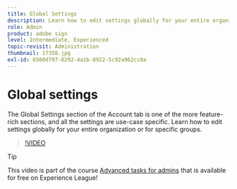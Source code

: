 ```yaml
---
title: Global Settings
description: Learn how to edit settings globally for your entire organization or for specific groups
role: Admin
product: adobe sign
level: Intermediate, Experienced
topic-revisit: Administration
thumbnail: 17358.jpg
exl-id: 6500d797-0292-4a1b-8922-5c92a962cc8a
---
```

# Global settings

The Global Settings section of the Account tab is one of the more feature-rich sections, and all the settings are use-case specific. Learn how to edit settings globally for your entire organization or for specific groups.

>[!VIDEO](https://video.tv.adobe.com/v/3412507?hidetitle=true)

>[!TIP]
>
>This video is part of the course [Advanced tasks for admins](https://experienceleague.adobe.com/?recommended=Sign-A-1-2020.1) that is available for free on Experience League!

